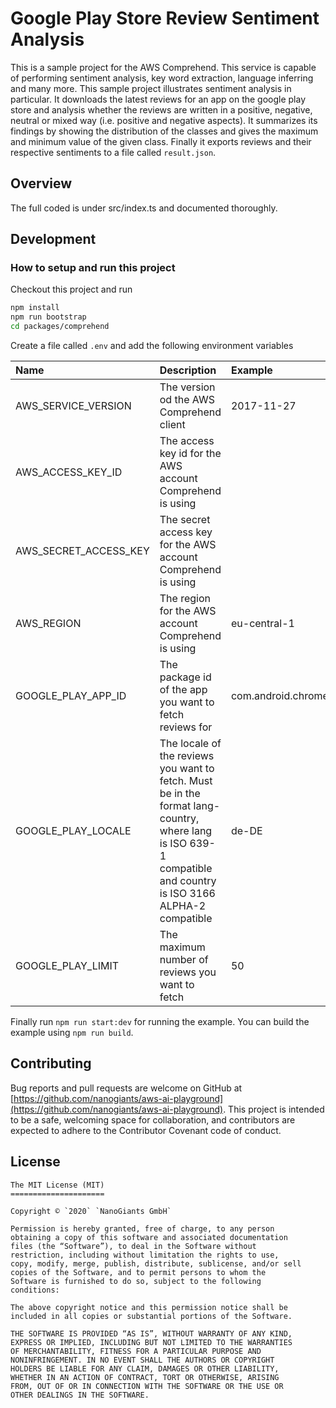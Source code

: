 # Google Play Store Review Sentiment Analysis
<!-- section: Introduction -->
<!-- Describe briefly what your software is. What problem does it solve? At what target audience is it aimed? -->

This is a sample project for the AWS Comprehend. This service is capable of performing sentiment analysis, key word extraction, language inferring and many more. This sample project illustrates sentiment analysis in particular. It downloads the latest reviews for an app on the google play store and analysis whether the reviews are written in a positive, negative, neutral or mixed way (i.e. positive and negative aspects). It summarizes its findings by showing the distribution of the classes and gives the maximum and minimum value of the given class. Finally it exports reviews and their respective sentiments to a file called `result.json`.

## Overview
<!-- section: Overview -->
<!-- Give an architectural overview of your software. Is is interesting for other developers, who wants to catch on and want to developer features or fix bugs of your software. Do not go into too much detail. There are other documents for this. -->
The full coded is under src/index.ts and documented thoroughly. 


## Development
<!-- section: Development -->
<!-- If you software is developed within a team you shhould include this section. Describe how to setup thhe project. Include dependencies, conventions and other things to know in order to start developing. In short: After reading this section everyone should be able to develop this piece of software. -->
<!--
Possible subsections

### How to setup and run this project
### Commit messages
### How to publish a release
### Tests
-->
### How to setup and run this project
Checkout this project and run 

```bash
npm install
npm run bootstrap
cd packages/comprehend
```

Create a file called `.env` and add the following environment variables

| Name                  | Description                                                                                                                                                    | Example            | Required |
| :-------------------- | :------------------------------------------------------------------------------------------------------------------------------------------------------------- | :----------------- | :------- |
| AWS_SERVICE_VERSION   | The version od the AWS Comprehend client                                                                                                                       | 2017-11-27         | Yes      |
| AWS_ACCESS_KEY_ID     | The access key id for the AWS account Comprehend is using                                                                                                      |                    | Yes      |
| AWS_SECRET_ACCESS_KEY | The secret access key for the AWS account Comprehend is using                                                                                                  |                    | Yes      |
| AWS_REGION            | The region for the AWS account Comprehend is using                                                                                                             | eu-central-1       | Yes      |
| GOOGLE_PLAY_APP_ID    | The package id of the app you want to fetch reviews for                                                                                                        | com.android.chrome | Yes      |
| GOOGLE_PLAY_LOCALE    | The locale of the reviews you want to fetch. Must be in the format lang-country, where lang is ISO 639-1 compatible and country is ISO 3166 ALPHA-2 compatible | de-DE              | No       |
| GOOGLE_PLAY_LIMIT     | The maximum number of reviews you want to fetch                                                                                                                | 50                 | No       |

Finally run `npm run start:dev` for running the example. You can build the example using `npm run build`.

## Contributing
<!-- section: Contributing -->
<!-- Describe what action one should take in order to contribute. Does a certain styleguide has to be adhered. How can one apply changes (i.e. push vs. pull request)? -->
Bug reports and pull requests are welcome on GitHub at [https://github.com/nanogiants/aws-ai-playground](https://github.com/nanogiants/aws-ai-playground). This project is intended to be a safe, welcoming space for collaboration, and contributors are expected to adhere to the Contributor Covenant code of conduct.

## License
<!-- section: License -->
<!-- Describe the license under which your software is published. Note that an unlicensed piece of software is most likely never used. So do not skip tihs part! -->
```
The MIT License (MIT)
=====================

Copyright © `2020` `NanoGiants GmbH`

Permission is hereby granted, free of charge, to any person
obtaining a copy of this software and associated documentation
files (the “Software”), to deal in the Software without
restriction, including without limitation the rights to use,
copy, modify, merge, publish, distribute, sublicense, and/or sell
copies of the Software, and to permit persons to whom the
Software is furnished to do so, subject to the following
conditions:

The above copyright notice and this permission notice shall be
included in all copies or substantial portions of the Software.

THE SOFTWARE IS PROVIDED “AS IS”, WITHOUT WARRANTY OF ANY KIND,
EXPRESS OR IMPLIED, INCLUDING BUT NOT LIMITED TO THE WARRANTIES
OF MERCHANTABILITY, FITNESS FOR A PARTICULAR PURPOSE AND
NONINFRINGEMENT. IN NO EVENT SHALL THE AUTHORS OR COPYRIGHT
HOLDERS BE LIABLE FOR ANY CLAIM, DAMAGES OR OTHER LIABILITY,
WHETHER IN AN ACTION OF CONTRACT, TORT OR OTHERWISE, ARISING
FROM, OUT OF OR IN CONNECTION WITH THE SOFTWARE OR THE USE OR
OTHER DEALINGS IN THE SOFTWARE.
```